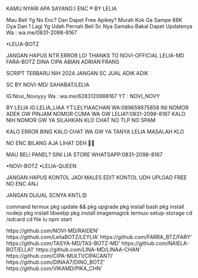 KAMU NYARI APA SAYANG:)
ENC ® BY LELIA

Mau Beli Yg No Enc? Dan Dapet Free Apikey?
Murah Kok Ga Sampe 68K Oya Dan 1 Lagi Yg Udah Pernah Beli Sc Nya Samaku Bakal Dapet Updatenya
Wa : wa.me/0831-2098-8167

•LELIA-BOTZ

JANGAN HAPUS NTR ERROR LG!
THANKS TO
NOVI-OFFICIAL
LELIA-MD
FARA-BOTZ
DINA
CIPA
ABIAN
ADRIAN
FRANS

SCRIPT TERBARU NIH 2024 
JANGAN SC JUAL ADIK ADIK

SC BY NOVI-MD/
SAHABAT/LELIA

IG:Novi_Noviyyy
Wa : wa.me/6283120988167
YT : NOVI_NOVY

BY LELIA
IG:LELIA_LIAA
YT:LELYIAACHAN
WA:089658675858 INI NOMOR ADEK GW PINJAM NOMOR CUMA 
WA GW LELIA?:0831-2098-8167 KALO NIH NOMOR GW YA SILAHKAN KLO CHAT
NO TLP
NO SPAM

KALO ERROR BING KALO CHAT WA GW YA TANYA LELIA MASALAH KLO

NO ENC BILANG AJA LIHAT DEH 🗿🗿

MAU BELI PANEL? SINI LIA STORE
WHATSAPP:0831-2098-8167 

•NOVI-BOTZ
•LELIA-QUEEN

JANGAN HAPUS KONTOL
JADI MALES EDIT KONTOL UDH UPLOAD FREE NO ENC ANJ 

JANGAN DIJUAL SCNYA KNTL😡

command termux
pkg update && pkg upgrade
pkg install bash
pkg install nodejs
pkg install libwebp
pkg install imagemagick
termux-setup-storage
cd /sdcard
cd file lu
npm start

<THANK To>
https://github.com/NOVI-MD/RAIDEN'
https://github.com/LeliaBOTZ/LEYLIA'
https://github.com/FARRA_BTZ/FARY'
https://github.com/TASYA-MD/TAS-BOTZ-MD'
https://github.com/NAIELA-BOT/ELLA1'
https://github.com/LINA-MD/LINAA-CHAN'
https://github.com/CIPA-MULTI/CIPACANTI'
https://github.com/DINAA7/DINO_BOTZ'
https://github.com/VIKAMD/PIKA_CHN'